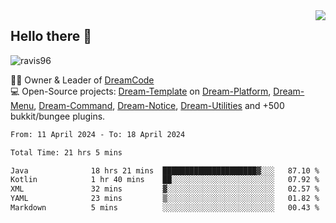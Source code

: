 <img align='right' src="https://github-readme-stats.vercel.app/api?username=Ravis96&show_icons=true">

## Hello there 👋
<p align="left"> <img src="https://komarev.com/ghpvc/?username=ravis96&label=Profile%20views&color=0e75b6&style=flat" alt="ravis96" /> </p>

👨‍💻 Owner & Leader of [DreamCode](https://github.com/DreamPoland) <br>
💻 Open-Source projects: [Dream-Template](https://github.com/DreamPoland/dream-template) on [Dream-Platform](https://github.com/DreamPoland/dream-platform), [Dream-Menu](https://github.com/DreamPoland/dream-menu), [Dream-Command](https://github.com/DreamPoland/dream-command), [Dream-Notice](https://github.com/DreamPoland/dream-notice), [Dream-Utilities](https://github.com/DreamPoland/dream-utilities) and +500 bukkit/bungee plugins.

<!--START_SECTION:waka-->

```txt
From: 11 April 2024 - To: 18 April 2024

Total Time: 21 hrs 5 mins

Java              18 hrs 21 mins  █████████████████████▓░░░   87.10 %
Kotlin            1 hr 40 mins    ██░░░░░░░░░░░░░░░░░░░░░░░   07.92 %
XML               32 mins         ▓░░░░░░░░░░░░░░░░░░░░░░░░   02.57 %
YAML              23 mins         ▒░░░░░░░░░░░░░░░░░░░░░░░░   01.82 %
Markdown          5 mins          ░░░░░░░░░░░░░░░░░░░░░░░░░   00.43 %
```

<!--END_SECTION:waka-->
